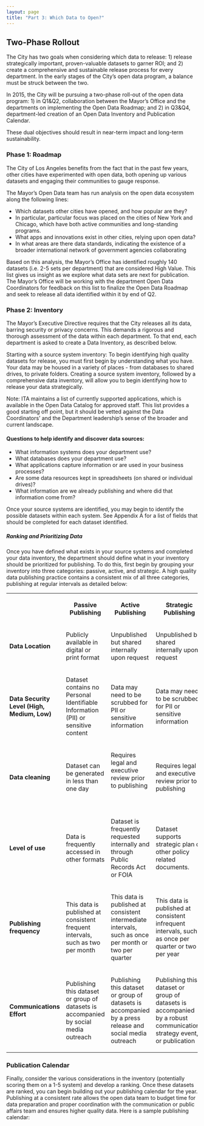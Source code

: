 ```yaml
---
layout: page
title: "Part 3: Which Data to Open?"
---
```


## Two-Phase Rollout
The City has two goals when considering which data to release: 1) release strategically important, proven-valuable datasets to garner ROI; and 2) create a comprehensive and sustainable release process for every department. In the early stages of the City’s open data program, a balance must be struck between the two.  

In 2015, the City will be pursuing a two-phase roll-out of the open data program: 1) in Q1&Q2, collaboration between the Mayor’s Office and the departments on implementing the Open Data Roadmap; and 2) in Q3&Q4,  department-led creation of an Open Data Inventory and Publication Calendar.

These dual objectives should result in near-term impact and long-term sustainability.

### Phase 1: Roadmap
The City of Los Angeles benefits from the fact that in the past few years, other cities have experimented with open data, both opening up various datasets and engaging their communities to gauge response. 

The Mayor’s Open Data team has run analysis on the open data ecosystem along the following lines:

* Which datasets other cities have opened, and how popular are they? 
* In particular, particular focus was placed on the cities of New York and Chicago, which have both active communities and long-standing programs.
* What apps and innovations exist in other cities, relying upon open data?
* In what areas are there data standards, indicating the existence of a broader international network of government agencies collaborating 

Based on this analysis, the Mayor’s Office has identified roughly 140 datasets (i.e. 2-5 sets per department) that are considered High Value. This list gives us insight as we explore what data sets are next for publication. The Mayor’s Office will be working with the department Open Data Coordinators for feedback on this list to finalize the Open Data Roadmap and seek to release all data identified within it by end of Q2.

### Phase 2: Inventory
The Mayor’s Executive Directive requires that the City releases all its data, barring security or privacy concerns. This demands a rigorous and thorough assessment of the data within each department. To that end, each department is asked to create a Data Inventory, as described below.

Starting with a source system inventory: To begin identifying high quality datasets for release, you must first begin by understanding what you have. Your data may be housed in a variety of places - from databases to shared drives, to private folders. Creating a source system inventory, followed by a comprehensive data inventory, will allow you to begin identifying how to release your data strategically.

Note: ITA maintains a list of currently supported applications, which is available in the Open Data Catalog for approved staff. This list provides a good starting off point, but it should be vetted against the Data Coordinators’ and the Department leadership’s sense of the broader and current landscape.

#### Questions to help identify and discover data sources:
* What information systems does your department use?
* What databases does your department use?
* What applications capture information or are used in your business processes?
* Are some data resources kept in spreadsheets (on shared or individual drives)?
* What information are we already publishing and where did that information come from?

Once your source systems are identified, you may begin to identify the possible datasets within each system. See Appendix A for a list of fields that should be completed for each dataset identified.

##### Ranking and Prioritizing Data
Once you have defined what exists in your source systems and completed your data inventory, the department should define what in your inventory should be prioritized for publishing. To do this, first begin by grouping your inventory into three categories: passive, active, and strategic.  A high quality data publishing practice contains a consistent mix of all three categories, publishing at regular intervals as detailed below:


<table class="responsive">
 <tr>
  <th>
  <p><o:p>&nbsp;</o:p></p>
  </th>
  <th>
  <p><b>Passive Publishing</b></p>
  </th>
  <th>
  <p><b>Active Publishing</b></p>
  </th>
  <th>
  <p><b>Strategic Publishing</b></p>
  </th>
 </tr>
 <tr>
  <td>
  <p><b>Data Location</b></p>
  </td>
  <td>
  <p>Publicly available in digital or print format</p>
  </td>
  <td>
  <p>Unpublished but shared internally upon request</p>
  </td>
  <td>
  <p>Unpublished but shared internally upon request</p>
  </td>
 </tr>
 <tr style='mso-yfti-irow:2'>
  <td>
  <p><b>Data Security Level (High, Medium, Low)</b></p>
  </td>
  <td>
  <p>Dataset contains no Personal Identifiable Information (PII) or sensitive content</p>
  </td>
  <td>
  <p>Data may need to be scrubbed for PII or sensitive information</p>
  </td>
  <td>
  <p>Data may need to be scrubbed for PII or sensitive information</p>

  </td>
 </tr>
 <tr>
  <td>
  <p><b>Data cleaning </b></p>
  </td>
  <td>
  <p>Dataset can
  be generated in less than one day</p>
  </td>
  <td>
  <p>Requires legal and executive review prior to publishing</p>
  <p><o:p>&nbsp;</o:p></p>
  </td>
  <td>
  <p>Requires
  legal and executive review prior to publishing</p>
  </td>
 </tr>
 <tr>
  <td>
  <p><b
 >Level of use</b></p>
  </td>
  <td>
  <p>Data is
  frequently accessed in other formats </p>
  </td>
  <td>
  <p>Dataset is
  frequently requested internally and through Public Records Act or FOIA</p>
  </td>
  <td>
  <p>Dataset
  supports strategic plan or other policy related documents.</p>
  </td>
 </tr>
 <tr>
  <td>
  <p><b>Publishing frequency</b></p>
  </td>
  <td>
  <p>This data
  is published at consistent frequent intervals, such as two per month</p>
  </td>
  <td>
  <p>This data
  is published at consistent intermediate intervals, such as once per month or
  two per quarter</p>
  </td>
  <td>
  <p>This data
  is published at consistent infrequent intervals, such as once per quarter or
  two per year</p>
  </td>
 </tr>
 <tr>
  <td>
  <p><b
 >Communications Effort</b></p>
  </td>
  <td>
  <p>Publishing
  this dataset or group of datasets is accompanied by social media outreach </p>
  </td>
  <td>
  <p>Publishing
  this dataset or group of datasets is accompanied by a press release and
  social media outreach</p>
  </td>
  <td>
  <p>Publishing
  this dataset or group of datasets is accompanied by a robust communications
  strategy event, or publication</p>
  </td>
 </tr>
</table>

### Publication Calendar
Finally, consider the various considerations in the inventory (potentially scoring them on a 1-5 system) and develop a ranking. Once these datasets are ranked, you can begin building out your publishing calendar for the year. Publishing at a consistent rate allows the open data team to budget time for data preparation and proper coordination with the communication or public affairs team and ensures higher quality data. Here is a sample publishing calendar:

 



